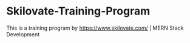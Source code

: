 # Skilovate-Training-Program
This is a training program by https://www.skilovate.com/ | MERN Stack Development
